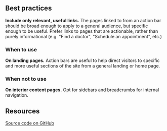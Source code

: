 <!--lede
  The action bar presents a list of prominent call-to-action links to efficiently triage visitors into more specific sections of a site.
lede-->

<style>
:is(#x, .tcds-action-bar) {
  position: relative;
  transform: none;
  left: 0;
  width: 100%;
  max-width: none;
}
</style>

<!--twig
{% embed "@tch/includes/example.twig" with {
  full_screen: true,
} %}
{% block content %}
<ul class="tcds-action-bar">
  <li>
    <a href="#find-a-doctor">
      <tcds-icon icon="marker"></tcds-icon>
      Find a doctor
      <tcds-icon icon="chevron-right"></tcds-icon>
    </a>
  </li>
  <li>
    <a href="#schedule-appointment">
      <tcds-icon icon="mychart"></tcds-icon>
      Schedule appointment
      <tcds-icon icon="chevron-right"></tcds-icon>
    </a>
  </li>
  <li>
    <a href="#get-a-vaccine">
      <tcds-icon icon="plus"></tcds-icon>
      Get a vaccine
      <tcds-icon icon="chevron-right"></tcds-icon>
    </a>
  </li>
</ul>
{% endblock %}
{% endembed %}
twig-->

## Best practices
**Include only relevant, useful links.** The pages linked to from an action bar should be broad enough to apply to a general audience, but specific enough to be useful. Prefer links to pages that are actionable, rather than purely informational (e.g. "Find a doctor", "Schedule an appointment", etc.)

### When to use
**On landing pages.** Action bars are useful to help direct visitors to specific and more useful sections of the site from a general landing or home page.

### When not to use
**On interior content pages.** Opt for sidebars and breadcrumbs for internal navigation.

## Resources
[Source code on GitHub](https://github.com/jacecotton/tcds/blob/main/styles/components/action-bar.scss)